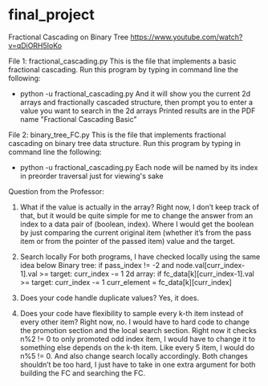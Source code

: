# final_project
Fractional Cascading on Binary Tree
https://www.youtube.com/watch?v=qDiORH5IoKo

File 1: fractional_cascading.py
This is the file that implements a basic fractional cascading. 
Run this program by typing in command line the following:
* python -u fractional_cascading.py
And it will show you the current 2d arrays and fractionally cascaded structure, then prompt you to enter a value you want to search in the 2d arrays
Printed results are in the PDF name "Fractional Cascading Basic"

File 2: binary_tree_FC.py
This is the file that implements fractional cascading on binary tree data structure. 
Run this program by typing in command line the following:
* python -u fractional_cascading.py 
Each node will be named by its index in preorder traversal just for viewing's sake


Question from the Professor:
1. What if the value is actually in the array? 
Right now, I don’t keep track of that, but it would be quite simple for me to change the answer from an index to a data pair of (boolean, index). Where I would get the boolean by just comparing the current original item (whether it’s from the pass item or from the pointer of the passed item) value and the target.

2. Search locally
For both programs, I have checked locally using the same idea below
Binary tree:
if pass_index != -2 and node.val[curr_index-1].val >= target:
                curr_index -= 1
2d array:
if fc_data[k][curr_index-1].val >= target:
                        curr_index -= 1
                        curr_element = fc_data[k][curr_index]

3. Does your code handle duplicate values?
Yes, it does. 

4. Does your code have flexibility to sample every k-th item instead of every other item?
Right now, no. I would have to hard code to change the promotion section and the local search section. 
Right now it checks n%2 != 0 to only promoted odd index item, I would have to change it to something else depends on the k-th item. Like every 5 item, I would do n%5 != 0.
And also change search locally accordingly. Both changes shouldn’t be too hard, I just have to take in one extra argument for both building the FC and searching the FC. 


